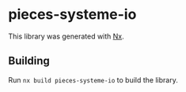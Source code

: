# pieces-systeme-io

This library was generated with [Nx](https://nx.dev).

## Building

Run `nx build pieces-systeme-io` to build the library.
